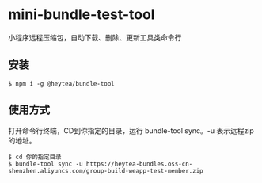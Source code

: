 # mini-bundle-test-tool

小程序远程压缩包，自动下载、删除、更新工具类命令行

## 安装

```shell script
$ npm i -g @heytea/bundle-tool
```

## 使用方式

打开命令行终端，CD到你指定的目录，运行 bundle-tool sync。-u 表示远程zip的地址。

```shell script
$ cd 你的指定目录
$ bundle-tool sync -u https://heytea-bundles.oss-cn-shenzhen.aliyuncs.com/group-build-weapp-test-member.zip
```


